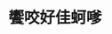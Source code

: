 ---
title: "饗咬好佳蚵嗲"
description: "饗咬好佳蚵嗲"
layout: shop
keywords:
  - 美食競賽
  - 台灣美食
  - 美食精選
datePublished: "2025-06-30"
dateModified: "2025-07-07"
city: "台北市"
district: "中正區"
address: "台北市中正區中華路二段315巷4弄"
phone: "0223017039"
geo: "25.028946816401444, 121.5062926490029"
google_map: "https://maps.app.goo.gl/bkPyU9uAjAtzuAof6"
footinder: "https://footinder.com.tw/%e5%8f%b0%e5%8c%97%e5%b8%82%e4%b8%ad%e6%ad%a3%e5%8d%80/175422/"
official: "https://www.facebook.com/profile.php?id=100071248564530"
award:
  - name: "夜市王"
    year: "2024"
    entries:
      - nightMarket: "南機場夜市"
        food_type: "老字號"
        rank: "第二名"

---